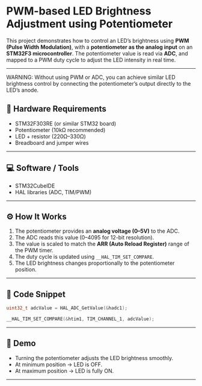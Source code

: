 # PWM-based LED Brightness Adjustment using Potentiometer

This project demonstrates how to control an LED’s brightness using **PWM (Pulse Width Modulation)**, with a **potentiometer as the analog input** on an **STM32F3 microcontroller**.
The potentiometer value is read via **ADC**, and mapped to a PWM duty cycle to adjust the LED intensity in real time.

---
WARNING: Without using PWM or ADC, you can achieve similar LED brightness control by connecting the potentiometer’s output directly to the LED’s anode.
## 🔧 Hardware Requirements

* STM32F303RE (or similar STM32 board)
* Potentiometer (10kΩ recommended)
* LED + resistor (220Ω–330Ω)
* Breadboard and jumper wires

---

## 💻 Software / Tools

* STM32CubeIDE
* HAL libraries (ADC, TIM/PWM)

---

## ⚙️ How It Works

1. The potentiometer provides an **analog voltage (0–5V)** to the ADC.
2. The ADC reads this value (0–4095 for 12-bit resolution).
3. The value is scaled to match the **ARR (Auto Reload Register)** range of the PWM timer.
4. The duty cycle is updated using `__HAL_TIM_SET_COMPARE`.
5. The LED brightness changes proportionally to the potentiometer position.

---

## 📂 Code Snippet

```c
uint32_t adcValue = HAL_ADC_GetValue(&hadc1);

__HAL_TIM_SET_COMPARE(&htim1, TIM_CHANNEL_1, adcValue);
```

---

## 🚀 Demo

* Turning the potentiometer adjusts the LED brightness smoothly.
* At minimum position → LED is OFF.
* At maximum position → LED is fully ON.

---

